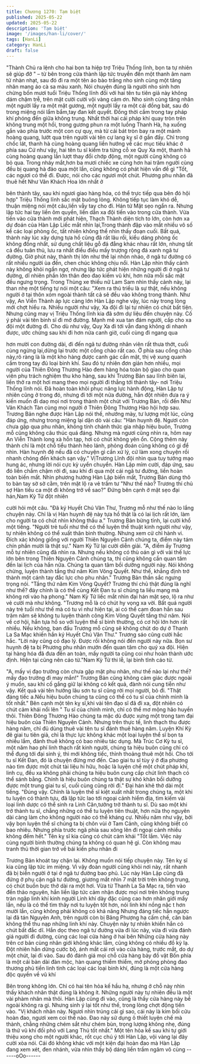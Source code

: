 ```yaml
---
title: Chương 1270: Tạm biệt
published: 2025-05-22
updated: 2025-05-22
description: 'Tạm biệt'
image: '/images/han-li/cover/'
tags: [HanLi]
category: HanLi
draft: false
---
```


"Thành Chủ ra lệnh cho hai bọn ta hiệp trợ Triệu Thống lĩnh, bọn
ta tự nhiên sẽ giúp đỡ " – từ bên trong cửa thành lập tức truyền
đến một thanh âm nam tử nhàn nhạt, sau đó đi ra một tên áo bào
trắng nho sinh cùng một tăng nhân mang áo cà sa màu xanh.
Nói chuyện đúng là người nho sinh hơn chừng bốn mươi tuổi
Triệu Thống lĩnh đối với hai tên tu tiên giả này không dám chậm
trễ, trên mặt cười cười vội vàng cảm ơn.
Nho sinh cùng tăng nhân một người lấy ra một mặt gương, một
người lấy ra một cái đồng bát, sau đó trong miệng nói lẩm
bẩm,tay đan kết quyết. Đồng thời cầm trong tay pháp khí phóng
đến giữa không trung.
Nhất thời hai cái pháp khí quay tròn trên không trung một hồi,
trong gương phun ra một luồng Thanh Hà, hạ xuống gắn vào phía
trước một con cự quy, mà từ cái bát tròn bay ra một mảnh hoàng
quang, lướt qua trên người vài tên cự lang kỵ sĩ ở gần đấy.
Chỉ trong chốc lát, thanh hà cùng hoàng quang liền hướng về các
mục tiêu khác ở phía sau
Cứ như vậy, hai tên tu sĩ kiểm tra từng cỗ xe Quy Xa một, thanh
hà cùng hoàng quang lần lượt thay đổi chớp động, một người
cũng không có bỏ qua.
Trong nháy mắt,hơn ba mươi chiếc xe cùng hơn hai trăm người
cùng đều bị quang hà đảo qua một lần, cũng không có phát hiện
vấn đề gì
"Tốt, các ngươi có thể đi. Được, nói cho các ngươi một chút.
Phương phu nhân đã thuê hết Như Vân Khách Hoa lớn nhất ở

bên thành tây, sau khi ngươi giao hàng hóa, có thể trực tiếp qua
bên đó hội hợp" Triệu Thống lĩnh sắc mặt buông lỏng. Không tiếp
tục làm khó dễ, thuận miệng nói một câu,liền vẫy tay cho đi.
Hán tử Mặt sẹo ngẩn ra. Nhưng lập tức hai tay liền ôm quyền, liền
dẫn xa đội tiến vào trong cửa thành.
Vừa tiến vào cửa thành mới phát hiện, Thạch Thành diện tích to
lớn, còn hơn xa dự đoán của Hàn Lập
Liếc mắt nhìn lại,Trong thành đập vào mắt nhiều vô số kể các loại
phòng ốc, tất nhiên không thể nhìn thấy đoạn cuối. Bất quá, thành
này lúc xây dựng tựa hồ cũng đã rất lâu rồi, kiểu dáng phòng ốc
không đồng nhất, sử dụng chất liệu gỗ đá đẳng khác nhau rất lớn,
nhưng tất cả đều tuân thủ, lưu ra nhất điều điều mấy trượng rộng
đá xanh ngã tư đường.
Giờ phút này, thành thị lớn như thế lại nhốn nháo, ở ngã tư
đường có rất nhiều người ùa đến, chen chúc không chịu nổi.
Hàn Lập nhìn thấy cảnh này không khỏi ngẩn ngơ, nhưng lập tức
phát hiện những người đi ở ngã tư đường, dĩ nhiên phần lớn thân
đeo đao kiếm vũ khí, hơn nữa mỗi sắc mặt đều ngưng trọng.
Trong Thùng xe thiếu nữ Lam Sam nhìn thấy cảnh này, lại than
nhẹ một tiếng tự nói một câu:
"Xem ra thú triều là sự thật, nếu không người ở tại thôn xóm ngoài
thành tất cả sẽ đều vào không trong thành. Như vậy, An Viễn
Thành áp lực càng lớn
Hàn Lập nghe vậy, lúc này trong lòng mới chợt hiểu ra.
Nhiều người như vậy, Xa đội đi lại tự nhiên có chút bất tiện.
Nhưng cũng may vị Triệu Thống lĩnh kia đã sớm dự liệu đến
chuyện này. Cố ý phái vài tên binh sĩ đi mở đường. Mạnh mẽ xua
tan đám người, cấp cho xa đội một đường đi.
Cho dù như vậy, Quy Xa đi tới vẫn đang không di nhanh được,
ước chừng sau khi đi hơn nửa canh giờ, cuối cùng đi ngang qua

hơn mười con đường dài, đi đến ngã tư đường nhân viên rất thưa
thớt, cuối cùng ngừng lại,dừng lại trước một cổng chào rất cao.
Ở phía sau cổng chào này,rõ ràng là là một kho hàng được canh
gác cẩn mật, thị vệ xung quanh cầm trong tay đủ loại binh khí.
Sau đó tự nhiên đơn giản hơn nhiều, mọi người của Thiên Đông
Thương Hào đem hàng hóa toàn bộ giao cho quan viên phụ trách
nghiệm thu kho hàng, sau khi Trương Bản sau lĩnh biên lai, liền
thở ra một hơi mang theo mọi người đi thẳng tới thành tây- nơi
Triệu Thống lĩnh nói.
Đã hoàn toàn khôi phục năng lực hành động, Hàn Lập tự nhiên
cũng ở trong đó, nhưng đi tới một nửa đường, hắn đột nhiên đưa
ra ý kiến muốn đi daọ mọi nơi trong thành một chút với Trương
Bản, rồi đến Như Vân Khách Tàn cùng mọi người ở Thiên Đông
Thương Hào hội hợp sau.
Trương Bản nghe được Hàn Lập nói thế, nhướng mày, tư lượng
một lúc, cũng đáp ứng, nhưng trong miệng lại dặn dò vài câu:
"Hàn huynh đệ. Ngươi còn chưa gặp qua phu nhân, không tính
chánh thức gia nhập hiệu buôn, Trương mỗ cũng không câu thúc
quá đáng. Nhưng mà ngươi cũng nhìn ra, hôm nay An Viễn
Thành long xà hỗn tạp, hơi có chút không yên ổn. Cộng thêm này
thành chỉ là một chỗ tiểu thành hẻo lánh, phỏng đoán cũng không
có gì để nhìn. Hàn huynh đệ nếu đã có chuyện gì cần xử lý, cứ
làm xong chuyện rồi nhanh chóng đến khách sạn vậy."
VịTrương Lĩnh đội nhìn qua tuy tướng mạo hung ác, nhưng lời nói
cực kỳ uyển chuyển.
Hàn Lập mỉm cười, đáp ứng, sau đó liền chầm chậm rời đi, sau
khi đi qua một cái ngã tư đường, liền hoàn toàn biến mất.
Nhìn phương hướng Hàn Lập biến mất, Trương Bản dùng thô to
bàn tay sờ sờ cằm, trên mặt lộ ra vẻ trầm tư
"Như thế nào? Trương thí chủ sợ Hàn tiểu ca một đi không trở về
sao?" Đứng bên cạnh ở mặt sẹo đại hán,Nam Kỳ Tử đột nhiên

cười hỏi một câu.
"Đã ký Huyết Chú Văn Thư, Trương mỗ như thế nào lo lắng
chuyện này. Chỉ là vị Hàn huynh đệ này tựa hồ thật là có lai lịch
rất lớn, làm cho người ta có chút nhìn không thấu a." Trương Bản
bừng tỉnh, lại cười khổ một tiếng.
"Người trẻ tuổi như thế có thể luyện thể thuật kinh người như vậy,
tự nhiên không có thể xuất thân bình thường. Nhưng xem cử chỉ
hành vi. Đích xác không giống với người Thiên Nguyên Cảnh
chúng ta, điểm này tám chín phần mười là thật sự." Nam Kỳ Tử
lại cười diễn giải.
"A, điểm ấy Trương mỗ tự nhiên cũng đã nhìn ra. Nhưng nếu
không có thù oán gì với vài thế lực lớn bên trong Thiên Nguyên
Cảnh chúng ta, thì cũng không cần quan tâm đến lai lịch của hắn
nữa. Chúng ta quan tâm bồi dưỡng người này. Nói không chừng,
luyện thành tầng thứ năm Kim Võng Quyết. Như thế, khẳng định
trở thành một cánh tay đắc lực cho phu nhân." Trương Bản thần
sắc ngưng trọng nói.
"Tầng thứ năm Kim Võng Quyết? Trương thí chủ thật đúng là nghĩ
như thế? đây chính là có thể cùng Kết Đan tu sĩ chúng ta liều
mạng mà không rơi vào hạ phong." Nam Kỳ Tử liếc mắt nhìn đại
hán mặt sẹo, lộ ra như vẻ cười mà như không.
"Trương mỗ là có chút hy vọng xa vời. Bất quá người này trẻ tuổi
như thế mà có tu vi như hiện tại, ai có thể cam đoan hắn sau trăm
năm sẽ không tu luyện thành công Kim Võng Quyết tầng thứ năm.
Nói về cơ hội, hắn tựa hồ so với luyện thể sĩ bình thường, có cơ
hội lớn hơn rất nhiều. Nếu không, ban đầu Trương mỗ cũng sẽ
không chút do dự ở Thanh La Sa Mạc khiến hắn ký Huyết Chú
Văn Thư." Trương sáo cũng cười hắc hắc.
"Lời này cũng có đạo lý. Được rồi không nói đến người này nữa.
Bọn sư huynh đệ ta bị Phương phu nhân mướn đến quan tâm
cho quý xa đội. Hiện tại hàng hóa đã đưa đến an toàn, mấy người
ta cũng coi như hoàn thành ước định. Hiện tại cũng nên cáo
từ."Nam Kỳ Tử thi lễ, lại bình tĩnh cáo từ.

"A, mấy vị đạo trưởng còn chưa gặp mặt phu nhân, như thế nào
lại như thế?mấy đạo trưởng đi may mắn!" Trương Bản cũng
không cảm giác được ngoài ý muốn, sau khi cố gắng giữ lại
không có kết quả, đành nói cung tiễn như vậy.
Kết quả vài tên hưởng lâu sơn tu sĩ cũng rời mọi người, bỏ đi.
"Thật đáng tiếc a.Nếu hiệu buôn chúng ta cũng có thể có tu sĩ của
chính mình là tốt nhất." Bên cạnh một tên kỵ sĩ,khi vài tên đạo sĩ
đã đi xa, đột nhiên có chút cảm khái nổi lên
" Tu sĩ của chính mình, chỉ có thể mơ mộng hão huyền thôi. Thiên
Đông Thương Hào chúng ta mặc dù được xưng một trong tam đại
hiệu buôn của Thiên Nguyên Cảnh. Nhưng trên thực tế, linh thạch
thu được hàng năm, chỉ đủ dùng thuê vài tên tu sĩ đánh thuê hàng
năm. Luyện Khí Kỳ đê giai tu tiên giả, chỉ là thực lực không khác
một loại luyện thể sĩ bọn ta nhiều lắm, đánh thuê không có bao
nhiêu tác dụng. Mà Trúc Cơ Kỳ tu sĩ, một năm hao phí linh thạch
rất kinh người, chúng ta hiệu buôn cũng chỉ có thể đụng tới đại
sinh ý, thì mới không tiếc, thỉnh thoảng thuê một hồi. Cho tới tu sĩ
Kết Đan, đó là chuyện đừng mơ đến. Cao giai tu sĩ tùy ý ở địa
phương nào tìm được một chút tài liệu hi hữu, hoặc là luyện chế
một chút pháp khí, linh cụ, đều xa không phải chúng ta hiệu buôn
cung cấp chút linh thạch có thể sánh bằng. Chính là hiệu buôn
chúng ta thật sự khó khăn bồi dưỡng được một trung giai tu sĩ,
cuối cùng cũng rời đi." Đại hán khẽ thở dài một tiếng.
"Đúng vậy. Chính là luyện thể sĩ kiệt xuất nhất trong chúng ta, một
khi tu luyện có thành tựu, đã lập tức lao tới ngoại cảnh hiểm địa,
tìm kiếm vài loại linh dược có thể sinh ra Linh Căn,tưởng trở
thành tu sĩ. Dù sao một khi trở thành tu sĩ, chẳng những có thể tu
luyện tiên thuật, hơn nữa thọ nguyên dài càng làm cho không
người nào có thể kháng cự. Nhiều năm như vậy, bởi vậy bọn
luyện thể sĩ chúng ta bị chôn vùi ở Tam Cảnh, cũng không biết có
bao nhiêu. Nhưng phía trước ngã phía sau xông lên đi ngoại cảnh
nhiều không đếm hết." Tên kỵ sĩ kia cũng có chút cảm khái
"Tốt lắm. Việc này cùng người bình thường chúng ta không có
quan hệ gì. Còn không mau tranh thủ thời gian trở về bái kiến phu
nhân đi

Trương Bản khoát tay chặn lại. Không muốn nói tiếp chuyện này.
Tên kỵ sĩ kia cũng lập tức im miệng.
Vì vậy đoàn người cũng khỏi nơi này, rất nhanh đã bị biển người
ở tại ở ngã tư đường bao phủ.
Lúc này Hàn Lập cũng đã đứng ở phụ cận ngã tư đường, giương
mắt nhìn 7 mặt trời trên không trung, có chút buồn bực thở dài ra
một hơi.
Vừa từ Thanh La Sa Mạc ra, tiến vào đến thảo nguyên, hắn liền
lập tức cảm nhận được mọi nơi trên không trung tràn ngập linh
khí kinh người
Linh khí dày đặc cũng cao hơn nhân giới mấy lần, nếu là có thể
tìm thây nơi tu luyện tốt hơn, nói linh khí nồng nặc t hơn mười lần,
cũng không phải không có khả năng
Nhưng đáng tiếc hắn ngược lại đã tán Nguyên Anh, trên người
còn bị Băng Phượng hạ cấm chế, căn bản không thể thu nạp
những linh khí này.
Chuyện này tự nhiên khiến hắn có chút bất đắc dĩ.
Hắn dọc theo ngã tư đường vừa đi lúc nãy, vừa đi vừa đánh giá
người đi đường, cùng các loại cửa hàng ở hai bên
Những cửa hàng này trên cơ bản cùng nhân giới không khác lắm,
cũng không có nhiều đồ kỳ lạ.
Đột nhiên hắn dừng cước bộ, ánh mắt cái rơi vào cửa hàng,
trước mắt, do dự một chút, lại đi vào. Sau đó đánh giá mọi chỗ
cửa hàng bày đồ vật
Bốn phía là một cái bàn dài đàn mộc, hàn quang thiểm thiểm, mở
phóng phòng đao thương phủ tiền linh tinh các loại các loại binh
khí, đúng là một cửa hàng độc quyền về vũ khí

Bên trong không lớn. Chỉ có hai tên hỏa kế hầu hạ, nhưng ở chỗ
này nhìn thấy khách nhân thật đúng là không ít. Những người này
tự nhiên đều là một vài phàm nhân mà thôi.
Hàn Lập cũng đi vào, cũng là thấy cửa hàng này bề ngoài không
ra gì. Nhưng sinh ý lại tốt như thế, trong lòng chợt động tiến vào.
"Vị khách nhân này. Ngươi nhìn trúng cái gì sao, cái này là kim bối
cửu hoàn đao, ngươi xem coi thế nào. Đao này sử dụng ô thiết
luyện chế mà thành, chẳng những chém sắt như chém bùn, trọng
lượng không nhẹ, đúng là thứ vũ khí đối phó với Lang Thú tốt
nhất." Một tên hỏa kế sau khi tự giới thiệu xong cho một người
khác, rốt cục chú ý tới Hàn Lập, vội vàng lại đây cười xòa nói.
Cái đó không khác với một kiện đại hoàn đao mà Hàn Lập đang
xem xét, đen nhánh, vừa nhìn thấy bộ dáng liền trầm ngâm vô
cùng
------oOo------
